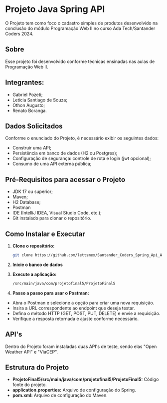# Projeto Java Spring API

O Projeto tem como foco o cadastro simples de produtos desenvolvido na conclusão do módulo Programação Web II no curso Ada Tech/Santander Coders 2024.


## Sobre

Esse projeto foi desenvolvido conforme técnicas ensinadas nas aulas de Programação Web II.

## Integrantes:
- Gabriel Pozeti;
- Letícia Santiago de Souza;
- Othon Augusto;
- Renato Boranga.


## Dados Solicitados

Conforme o enunciado do Projeto, é necessário exibir os seguintes dados:

- Construir uma API;
- Persistência em banco de dados (H2 ou Postgres);
- Configuração de segurança: controle de rota e login (jwt opcional);
- Consumo de uma API externa pública;

## Pré-Requisitos para acessar o Projeto

* JDK 17 ou superior;
* Maven;
* H2 Database;
* Postman
* IDE (IntelliJ IDEA, Visual Studio Code, etc.);
* Git instalado para clonar o repositório.

## Como Instalar e Executar

1. **Clone o repositório:**
   ```bash
   git clone https://github.com/lettsmex/Santander_Coders_Spring_Api_Application
   ```

2. **Inicie o banco de dados**

3. **Execute a aplicação:**
   ```bash
   /src/main/java/com/projetofinal5/ProjetoFinal5
   ```
   

4. **Passo a passo para usar o Postman:**

* Abra o Postman e selecione a opção para criar uma nova requisição.
* Insira a URL correspondente ao endpoint que deseja testar.
* Defina o método HTTP (GET, POST, PUT, DELETE) e envie a requisição.
* Verifique a resposta retornada e ajuste conforme necessário.
         

## API's

Dentro do Projeto foram instaladas duas API's de teste, sendo elas "Open Weather API" e "ViaCEP".

## Estrutura do Projeto

* **ProjetoFinal5/src/main/java/com/projetofinal5/ProjetoFinal5:** Código fonte do projeto.
* **application.properties:** Arquivo de configuração do Spring.
* **pom.xml:** Arquivo de configuração do Maven.
